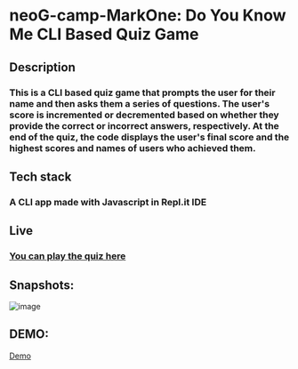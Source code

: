# neoG-camp-MarkOne: Do You Know Me CLI Based Quiz Game




## Description
### This  is a CLI based quiz game that prompts the user for their name and then asks them a series of questions. The user's score is incremented or decremented based on whether they provide the correct or incorrect answers, respectively. At the end of the quiz, the code displays the user's final score and the highest scores and names of users who achieved them.


## Tech stack
### A CLI app made with Javascript in Repl.it IDE


## Live

### [You can play the quiz here](https://replit.com/@nvspavankalyan/neoG-camp-MarkOne-Do-You-Know-Me-CLI-Based-Quiz-Game?embed=1&output=1 "Quiz App Link")

## Snapshots: 

![image](https://user-images.githubusercontent.com/24682339/211398579-2ab09f7d-e67c-4ae6-a37a-2ff44cb2609b.png)


## DEMO:


<a href="https://user-images.githubusercontent.com/24682339/210182933-607cfb36-84e3-4d5c-a48e-c62970617337.mp4">Demo</a>





